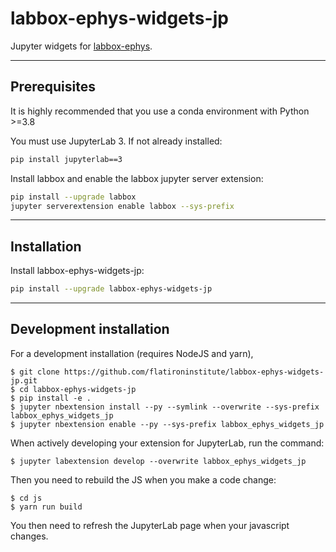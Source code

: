 # labbox-ephys-widgets-jp

Jupyter widgets for [labbox-ephys](https://github.com/flatironinstitute/labbox-ephys).

---
## Prerequisites

It is highly recommended that you use a conda environment with Python >=3.8

You must use JupyterLab 3. If not already installed:

```bash
pip install jupyterlab==3
```

Install labbox and enable the labbox jupyter server extension:

```bash
pip install --upgrade labbox
jupyter serverextension enable labbox --sys-prefix
```

---
## Installation

Install labbox-ephys-widgets-jp:

```bash
pip install --upgrade labbox-ephys-widgets-jp
```

---
## Development installation

For a development installation (requires NodeJS and yarn),

    $ git clone https://github.com/flatironinstitute/labbox-ephys-widgets-jp.git
    $ cd labbox-ephys-widgets-jp
    $ pip install -e .
    $ jupyter nbextension install --py --symlink --overwrite --sys-prefix labbox_ephys_widgets_jp
    $ jupyter nbextension enable --py --sys-prefix labbox_ephys_widgets_jp

When actively developing your extension for JupyterLab, run the command:

    $ jupyter labextension develop --overwrite labbox_ephys_widgets_jp

Then you need to rebuild the JS when you make a code change:

    $ cd js
    $ yarn run build

You then need to refresh the JupyterLab page when your javascript changes.
